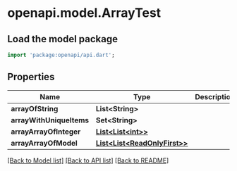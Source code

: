# openapi.model.ArrayTest

## Load the model package
```dart
import 'package:openapi/api.dart';
```

## Properties
Name | Type | Description | Notes
------------ | ------------- | ------------- | -------------
**arrayOfString** | **List&lt;String&gt;** |  | [optional] 
**arrayWithUniqueItems** | **Set&lt;String&gt;** |  | [optional] 
**arrayArrayOfInteger** | [**List&lt;List&lt;int&gt;&gt;**](List.md) |  | [optional] 
**arrayArrayOfModel** | [**List&lt;List&lt;ReadOnlyFirst&gt;&gt;**](List.md) |  | [optional] 

[[Back to Model list]](../README.md#documentation-for-models) [[Back to API list]](../README.md#documentation-for-api-endpoints) [[Back to README]](../README.md)


